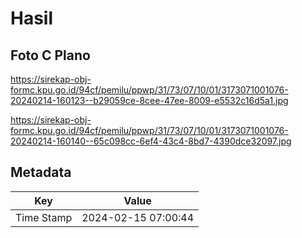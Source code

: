 # Hasil

## Foto C Plano

https://sirekap-obj-formc.kpu.go.id/94cf/pemilu/ppwp/31/73/07/10/01/3173071001076-20240214-160123--b29059ce-8cee-47ee-8009-e5532c16d5a1.jpg

https://sirekap-obj-formc.kpu.go.id/94cf/pemilu/ppwp/31/73/07/10/01/3173071001076-20240214-160140--65c098cc-6ef4-43c4-8bd7-4390dce32097.jpg


## Metadata

| Key        | Value               |
| ---------- | ------------------- |
| Time Stamp | 2024-02-15 07:00:44 |




